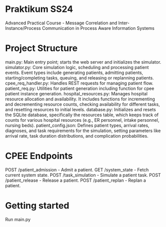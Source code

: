 # Praktikum SS24
Advanced Practical Course - Message Correlation and Inter-Instance/Process Communication in Process Aware Information Systems

# Project Structure
main.py: Main entry point; starts the web server and initializes the simulator.
simulator.py: Core simulation logic, scheduling and processing patient events. Event types include generating patients, admitting patients, starting/completing tasks, queuing, and releasing or replanning patients.
cpee_req_handler.py: Handles REST requests for managing patient flow.
patient_req.py: Utilities for patient generation including function for cpee patient instance generation.
hospital_resources.py: Manages hospital resource allocation and availability. It includes functions for incrementing and decrementing resource counts, checking availability for different tasks, and resetting resources to initial levels.
database.py: Initializes and resets the SQLite database, specifically the resources table, which keeps track of counts for various hospital resources (e.g., ER personnel, intake personnel, nursing beds).
patient_config.json: Defines patient types, arrival rates, diagnoses, and task requirements for the simulation, setting parameters like arrival rate, task duration distributions, and complication probabilities.

# CPEE Endpoints
POST /patient_admission - Admit a patient.
GET /system_state - Fetch current system state.
POST /task_simulation - Simulate a patient task.
POST /patient_release - Release a patient.
POST /patient_replan - Replan a patient.

# Getting started

Run main.py

